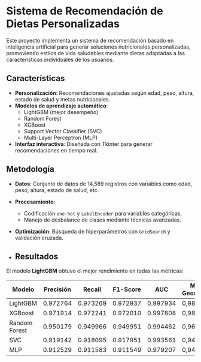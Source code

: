 # Sistema de Recomendación de Dietas Personalizadas

Este proyecto implementa un sistema de recomendación basado en inteligencia artificial para generar soluciones nutricionales personalizadas, promoviendo estilos de vida saludables mediante dietas adaptadas a las características individuales de los usuarios.

## Características

- **Personalización**: Recomendaciones ajustadas según edad, peso, altura, estado de salud y metas nutricionales.
- **Modelos de aprendizaje automático**: 
  - LightGBM (mejor desempeño)
  - Random Forest
  - XGBoost
  - Support Vector Classifier (SVC)
  - Multi-Layer Perceptron (MLP)
- **Interfaz interactiva**: Diseñada con Tkinter para generar recomendaciones en tiempo real.

## Metodología

- **Datos**: Conjunto de datos de 14,589 registros con variables como edad, peso, altura, estado de salud, etc.
- **Procesamiento**:
  - Codificación `one-hot` y `LabelEncoder` para variables categóricas.
  - Manejo de desbalance de clases mediante técnicas avanzadas.
- **Optimización**: Búsqueda de hiperparámetros con `GridSearch` y validación cruzada.

- ## Resultados

El modelo **LightGBM** obtuvo el mejor rendimiento en todas las métricas:

| Modelo            | Precisión | Recall   | F1-Score | AUC       | Media Geométrica |
|-------------------|-----------|----------|----------|-----------|------------------|
| LightGBM          | 0.972764  | 0.973269 | 0.972937 | 0.997934  | 0,984269         |
| XGBoost           | 0.971914  | 0.972241 | 0.972010 | 0.997808  | 0,983530         |
| Random Forest     | 0.950179  | 0.949966 | 0.949951 | 0.994462  | 0,969969         |
| SVC               | 0.919142  | 0.918095 | 0.917951 | 0.993561  | 0,949211         |
| MLP               | 0.912529  | 0.911583 | 0.911549 | 0.979207  | 0,946237         |
